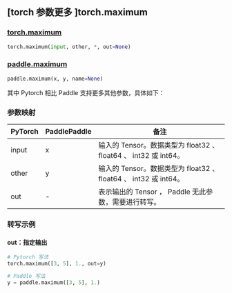 ## [torch 参数更多 ]torch.maximum

### [torch.maximum](https://pytorch.org/docs/stable/generated/torch.maximum.html#torch.maximum)

```python
torch.maximum(input, other, *, out=None)
```

### [paddle.maximum](https://www.paddlepaddle.org.cn/documentation/docs/zh/api/paddle/maximum_cn.html)

```python
paddle.maximum(x, y, name=None)
```

其中 Pytorch 相比 Paddle 支持更多其他参数，具体如下：
### 参数映射
| PyTorch       | PaddlePaddle | 备注                                                   |
| ------------- | ------------ | ------------------------------------------------------ |
| input         | x            | 输入的 Tensor。数据类型为 float32 、 float64 、 int32 或 int64。|
| other         | y            | 输入的 Tensor。数据类型为 float32 、 float64 、 int32 或 int64。  |
| out           | -            | 表示输出的 Tensor ， Paddle 无此参数，需要进行转写。    |


### 转写示例
#### out：指定输出
```python
# Pytorch 写法
torch.maximum([3, 5], 1., out=y)

# Paddle 写法
y = paddle.maximum([3, 5], 1.)
```
